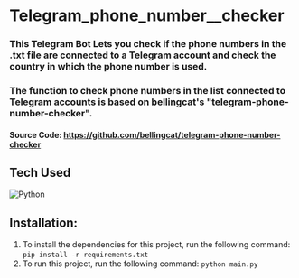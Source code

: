 # Telegram_phone_number__checker
### This Telegram Bot Lets you check if the phone numbers in the .txt file are connected to a Telegram account and check the country in which the phone number is used.
### The function to check phone numbers in the list connected to Telegram accounts is based on bellingcat's "telegram-phone-number-checker".
#### Source Code: https://github.com/bellingcat/telegram-phone-number-checker


## Tech Used
![Python](https://img.shields.io/badge/python-3670A0?style=for-the-badge&logo=python&logoColor=ffdd54)


## Installation:
1. To install the dependencies for this project, run the following command: `pip install -r requirements.txt`
2. To run this project, run the following command: `python main.py`
